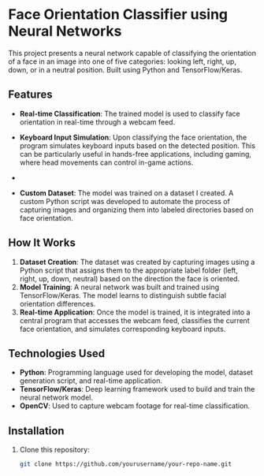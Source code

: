 # Face Orientation Classifier using Neural Networks

This project presents a neural network capable of classifying the orientation of a face in an image into one of five categories: looking left, right, up, down, or in a neutral position. Built using Python and TensorFlow/Keras.

## Features
- **Real-time Classification**: The trained model is used to classify face orientation in real-time through a webcam feed.
  
- **Keyboard Input Simulation**: Upon classifying the face orientation, the program simulates keyboard inputs based on the detected position. This can be particularly useful in hands-free applications, including gaming, where head movements can control in-game actions.
- 
- **Custom Dataset**: The model was trained on a dataset I created. A custom Python script was developed to automate the process of capturing images and organizing them into labeled directories based on face orientation.
  


## How It Works
1. **Dataset Creation**: The dataset was created by capturing images using a Python script that assigns them to the appropriate label folder (left, right, up, down, neutral) based on the direction the face is oriented.
2. **Model Training**: A neural network was built and trained using TensorFlow/Keras. The model learns to distinguish subtle facial orientation differences.
3. **Real-time Application**: Once the model is trained, it is integrated into a central program that accesses the webcam feed, classifies the current face orientation, and simulates corresponding keyboard inputs.

## Technologies Used
- **Python**: Programming language used for developing the model, dataset generation script, and real-time application.
- **TensorFlow/Keras**: Deep learning framework used to build and train the neural network model.
- **OpenCV**: Used to capture webcam footage for real-time classification.

## Installation
1. Clone this repository:
   ```bash
   git clone https://github.com/yourusername/your-repo-name.git
